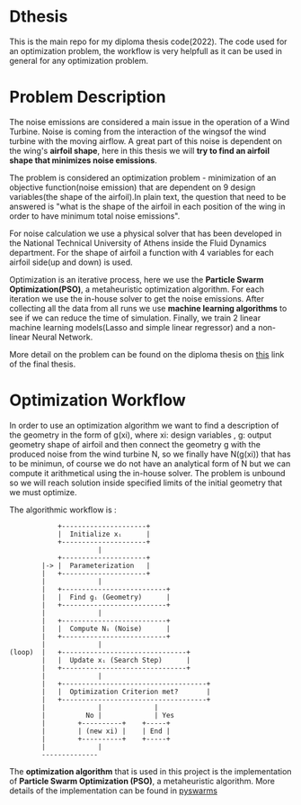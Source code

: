 # Dthesis

This is the main repo for my diploma thesis code(2022). The code used for an optimization problem, the workflow is very helpfull as it can be used in general for any optimization problem.

# Problem Description
The noise emissions are considered a main issue in the operation of a Wind Turbine. Noise is coming from the interaction of the wingsof the wind turbine with the moving airflow. A great part of this noise is dependent on the wing's **airfoil shape**, here in this thesis we will **try to find an airfoil shape that minimizes noise emissions**. 

The problem is considered an optimization problem - minimization of an objective function(noise emission) that are dependent on 9 design variables(the shape of the airfoil).In plain text, the question that need to be answered is "what is the shape of the airfoil in each position of the wing in order to have minimum total noise emissions". 

For noise calculation we use a physical solver that has been developed in the National Technical University of Athens inside the Fluid Dynamics department. For the shape of airfoil a function with 4 variables for each airfoil side(up and down) is used.

Optimization is an iterative process, here we use the **Particle Swarm Optimization(PSO)**, a metaheuristic optimization algorithm. For each iteration we use the in-house solver to get the noise emissions. After collecting all the data from all runs we use **machine learning algorithms** to see if we can reduce the time of simulation. Finally, we train 2 linear machine learning models(Lasso and simple linear regressor) and a non-linear Neural Network.  

More detail on the problem can be found on the diploma thesis on [this](https://dspace.lib.ntua.gr/xmlui/handle/123456789/56355?locale-attribute=en) link of the final thesis.

# Optimization Workflow
In order to use an optimization algorithm we want to find a description of the geometry in the form of g(xi), where xi: design variables , g: output geometry shape of airfoil and then connect the geometry g with the produced noise from the wind turbine N, so we finally have N(g(xi)) that has to be minimun, of course we do not have an analytical form of N but we can compute it arithmetical using the in-house solver. The problem is unbound so we will reach solution inside specified limits of the initial geometry that we must optimize.

The algorithmic workflow is :
```
            +---------------------+  
            |  Initialize xᵢ      |  
            +---------------------+  
                      |  
            +---------------------+  
        |-> |  Parameterization   |  
        |   +---------------------+  
        |             |    
        |   +--------------------------+  
        |   |  Find gᵢ (Geometry)      |  
        |   +--------------------------+  
        |             |  
        |   +--------------------------+  
        |   |  Compute Nᵢ (Noise)      |  
        |   +--------------------------+  
        |             |   
(loop)  |   +-------------------------------+  
        |   |  Update xᵢ (Search Step)      |  
        |   +-------------------------------+  
        |             |             
        |   +------------------------------------+  
        |   |  Optimization Criterion met?       |  
        |   +------------------------------------+  
        |             |             |  
        |          No |             | Yes                 
        |        +----------+    +-----+
        |        | (new xi) |    | End |       
        |        +----------+    +-----+
        |             |              
        --------------              
```
The **optimization algorithm** that is used in this project is the implementation of **Particle Swarm Optimization (PSO)**, a metaheuristic algorithm. More details of the implementation can be found in [pyswarms](https://pypi.org/project/pyswarms/)
